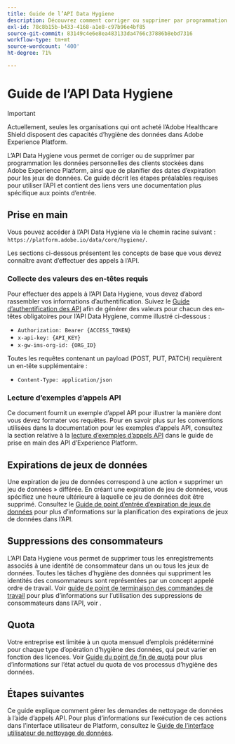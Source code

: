 ```yaml
---
title: Guide de l’API Data Hygiene
description: Découvrez comment corriger ou supprimer par programmation les données personnelles des clients stockées dans Adobe Experience Platform.
exl-id: 78c8b15b-b433-4168-a1e8-c97b96e4bf85
source-git-commit: 83149c4e6e8ea483133da4766c37886b8ebd7316
workflow-type: tm+mt
source-wordcount: '400'
ht-degree: 71%

---
```


# Guide de l’API Data Hygiene

>[!IMPORTANT]
>
>Actuellement, seules les organisations qui ont acheté l’Adobe Healthcare Shield disposent des capacités d’hygiène des données dans Adobe Experience Platform.

L’API Data Hygiene vous permet de corriger ou de supprimer par programmation les données personnelles des clients stockées dans Adobe Experience Platform, ainsi que de planifier des dates d’expiration pour les jeux de données. Ce guide décrit les étapes préalables requises pour utiliser l’API et contient des liens vers une documentation plus spécifique aux points d’entrée.

## Prise en main

Vous pouvez accéder à l’API Data Hygiene via le chemin racine suivant : `https://platform.adobe.io/data/core/hygiene/`.

Les sections ci-dessous présentent les concepts de base que vous devez connaître avant d’effectuer des appels à l’API.

### Collecte des valeurs des en-têtes requis

Pour effectuer des appels à l’API Data Hygiene, vous devez d’abord rassembler vos informations d’authentification. Suivez le [Guide d’authentification des API](../../landing/api-authentication.md) afin de générer des valeurs pour chacun des en-têtes obligatoires pour l’API Data Hygiene, comme illustré ci-dessous :

* `Authorization: Bearer {ACCESS_TOKEN}`
* `x-api-key: {API_KEY}`
* `x-gw-ims-org-id: {ORG_ID}`

Toutes les requêtes contenant un payload (POST, PUT, PATCH) requièrent un en-tête supplémentaire :

* `Content-Type: application/json`

### Lecture d’exemples d’appels API

Ce document fournit un exemple d’appel API pour illustrer la manière dont vous devez formater vos requêtes. Pour en savoir plus sur les conventions utilisées dans la documentation pour les exemples d’appels API, consultez la section relative à la [lecture d’exemples d’appels API](../../landing/api-guide.md#sample-api) dans le guide de prise en main des API d’Experience Platform.

## Expirations de jeux de données

Une expiration de jeu de données correspond à une action « supprimer un jeu de données » différée. En créant une expiration de jeu de données, vous spécifiez une heure ultérieure à laquelle ce jeu de données doit être supprimé. Consultez le [Guide de point d’entrée d’expiration de jeux de données](./dataset-expiration.md) pour plus d’informations sur la planification des expirations de jeux de données dans l’API.

## Suppressions des consommateurs

L’API Data Hygiene vous permet de supprimer tous les enregistrements associés à une identité de consommateur dans un ou tous les jeux de données. Toutes les tâches d’hygiène des données qui suppriment les identités des consommateurs sont représentées par un concept appelé ordre de travail. Voir [guide de point de terminaison des commandes de travail](./workorder.md) pour plus d’informations sur l’utilisation des suppressions de consommateurs dans l’API, voir .

## Quota

Votre entreprise est limitée à un quota mensuel d’emplois prédéterminé pour chaque type d’opération d’hygiène des données, qui peut varier en fonction des licences. Voir [Guide du point de fin de quota](./quota.md) pour plus d’informations sur l’état actuel du quota de vos processus d’hygiène des données.

## Étapes suivantes

Ce guide explique comment gérer les demandes de nettoyage de données à l’aide d’appels API. Pour plus d’informations sur l’exécution de ces actions dans l’interface utilisateur de Platform, consultez le [Guide de l’interface utilisateur de nettoyage de données](../ui/overview.md).
